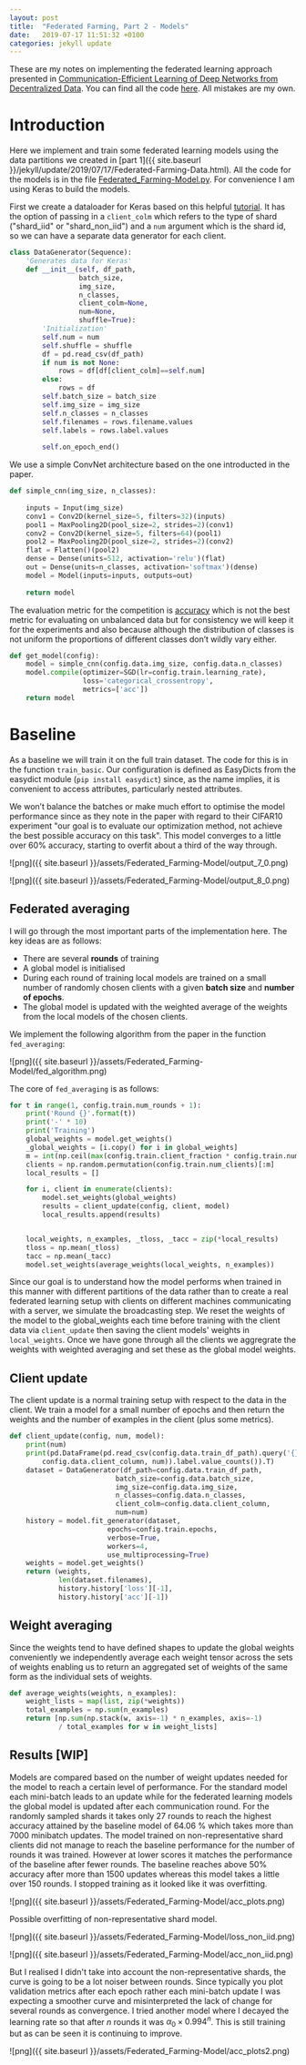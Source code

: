 ```yaml
---
layout: post
title:  "Federated Farming, Part 2 - Models"
date:   2019-07-17 11:51:32 +0100
categories: jekyll update
---
```


These are my notes on implementing the federated learning approach presented in [Communication-Efficient Learning of Deep Networks from Decentralized Data](https://arxiv.org/abs/1602.05629v3). You can find all the code [here](https://github.com/distracteddreamer/fedfarm). All mistakes are my own. 

# Introduction

Here we implement and train some federated learning models using the data partitions we created in [part 1]({{ site.baseurl }}/jekyll/update/2019/07/17/Federated-Farming-Data.html).  All the code for the models is in the file [Federated_Farming-Model.py](https://github.com/distracteddreamer/fedfarm/blob/master/Federated_Farming-Model.py). For convenience I am using Keras to build the models. 

First we create a dataloader for Keras based on this helpful [tutorial](https://stanford.edu/~shervine/blog/keras-how-to-generate-data-on-the-fly). It has the option of passing in a `client_colm` which refers to the type of shard ("shard_iid" or "shard_non_iid") and a `num` argument which is the shard id, so we can have a separate data generator for each client.


```python
class DataGenerator(Sequence):
    'Generates data for Keras'
    def __init__(self, df_path, 
                 batch_size, 
                 img_size, 
                 n_classes,
                 client_colm=None,
                 num=None, 
                 shuffle=True):
        'Initialization'
        self.num = num
        self.shuffle = shuffle
        df = pd.read_csv(df_path)
        if num is not None:
            rows = df[df[client_colm]==self.num]
        else:
            rows = df
        self.batch_size = batch_size
        self.img_size = img_size
        self.n_classes = n_classes
        self.filenames = rows.filename.values
        self.labels = rows.label.values
        
        self.on_epoch_end()
```

We use a simple ConvNet architecture based on the one introducted in the paper.


```python
def simple_cnn(img_size, n_classes):
        
    inputs = Input(img_size)
    conv1 = Conv2D(kernel_size=5, filters=32)(inputs)
    pool1 = MaxPooling2D(pool_size=2, strides=2)(conv1)
    conv2 = Conv2D(kernel_size=5, filters=64)(pool1)
    pool2 = MaxPooling2D(pool_size=2, strides=2)(conv2)
    flat = Flatten()(pool2)
    dense = Dense(units=512, activation='relu')(flat)
    out = Dense(units=n_classes, activation='softmax')(dense)
    model = Model(inputs=inputs, outputs=out)
    
    return model
```

The evaluation metric for the competition is [accuracy](https://www.kaggle.com/c/plant-seedlings-classification/discussion/46728#latest-400410) which is not the best metric for evaluating on unbalanced data but for consistency we will keep it for the experiments and also because although the distribution of classes is not uniform the proportions of different classes don’t wildly vary either.


```python
def get_model(config):
    model = simple_cnn(config.data.img_size, config.data.n_classes)
    model.compile(optimizer=SGD(lr=config.train.learning_rate),
                  loss='categorical_crossentropy',
                  metrics=['acc'])
    return model
```

# Baseline
As a baseline we will train it on the full train dataset. The code for this is in the function `train_basic`. Our configuration is defined as EasyDicts from the easydict module (`pip install easydict`) since, as the name implies, it is convenient to access attributes, particularly nested attributes. 

We won’t balance the batches or make much effort to optimise the model performance since as they note in the paper with regard to their CIFAR10 experiment "our goal is to evaluate our optimization method, not achieve the best possible accuracy on this task". This model converges to a little over 60% accuracy, starting to overfit about a third of the way through.

![png]({{ site.baseurl }}/assets/Federated_Farming-Model/output_7_0.png)

![png]({{ site.baseurl }}/assets/Federated_Farming-Model/output_8_0.png)

## Federated averaging
I will go through the most important parts of the implementation here. The key ideas are as follows:

- There are several **rounds** of training 
- A global model is initialised
- During each round of training local models are trained on a small number of randomly chosen clients with a given **batch size** and **number of epochs**.
- The global model is updated with the weighted average of the weights from the local models of the chosen clients.

We implement the following algorithm from the paper in the function ```fed_averaging```:

![png]({{ site.baseurl }}/assets/Federated_Farming-Model/fed_algorithm.png)


The core of ```fed_averaging``` is as follows:


```python
for t in range(1, config.train.num_rounds + 1):
    print('Round {}'.format(t))
    print('-' * 10)
    print('Training')
    global_weights = model.get_weights()
    _global_weights = [i.copy() for i in global_weights]
    m = int(np.ceil(max(config.train.client_fraction * config.train.num_clients, 1)))
    clients = np.random.permutation(config.train.num_clients)[:m]
    local_results = []

    for i, client in enumerate(clients):
        model.set_weights(global_weights)
        results = client_update(config, client, model)
        local_results.append(results)


    local_weights, n_examples, _tloss, _tacc = zip(*local_results)
    tloss = np.mean(_tloss)
    tacc = np.mean(_tacc)
    model.set_weights(average_weights(local_weights, n_examples))
```

Since our goal is to understand how the model performs when trained in this manner with different partitions of the data rather than to create a real federated learning setup with clients on different machines communicating with a server, we simulate the broadcasting step. We reset the weights of the model to the global_weights each time before training with the client data via `client_update` then saving the client models' weights in `local_weights`. Once we have gone through all the clients we aggregrate the weights with weighted averaging and set these as the global model weights.

## Client update

The client update is a normal training setup with respect to the data in the client. We train a model for a small number of epochs and then return the weights and the number of examples in the client (plus some metrics).


```python
def client_update(config, num, model):
    print(num)
    print(pd.DataFrame(pd.read_csv(config.data.train_df_path).query('{}=={}'.format(
        config.data.client_column, num)).label.value_counts()).T)
    dataset = DataGenerator(df_path=config.data.train_df_path, 
                          batch_size=config.data.batch_size, 
                          img_size=config.data.img_size, 
                          n_classes=config.data.n_classes,
                          client_colm=config.data.client_column,
                          num=num)
    history = model.fit_generator(dataset, 
                        epochs=config.train.epochs, 
                        verbose=True,
                        workers=4, 
                        use_multiprocessing=True)
    weights = model.get_weights()
    return (weights,
            len(dataset.filenames),
            history.history['loss'][-1], 
            history.history['acc'][-1])
```

## Weight averaging

Since the weights tend to have defined shapes to update the global weights conveniently we independently average each weight tensor across the sets of weights enabling us to return an aggregated set of weights of the same form as the individual sets of weights.


```python
def average_weights(weights, n_examples):
    weight_lists = map(list, zip(*weights))
    total_examples = np.sum(n_examples)
    return [np.sum(np.stack(w, axis=-1) * n_examples, axis=-1) 
            / total_examples for w in weight_lists]
```
## Results [WIP]

Models are compared based on the number of weight updates needed for the model to reach a certain level of performance. For the standard model each mini-batch leads to an update while for the federated learning models the global model is updated after each communication round. For the randomly sampled shards it takes only 27 rounds to reach the highest accuracy attained by the baseline model of 64.06 % which takes more than 7000 minibatch updates. The model trained on non-representative shard clients did not manage to reach the baseline performance for the number of rounds it was trained. However at lower scores it matches the performance of the baseline after fewer rounds. The baseline reaches above 50% accuracy after more than 1500 updates whereas this model takes a little over 150 rounds. I stopped training as it looked like it was overfitting.

![png]({{ site.baseurl }}/assets/Federated_Farming-Model/acc_plots.png)

Possible overfitting of non-representative shard model.

![png]({{ site.baseurl }}/assets/Federated_Farming-Model/loss_non_iid.png)

![png]({{ site.baseurl }}/assets/Federated_Farming-Model/acc_non_iid.png)


But I realised I didn't take into account the non-representative shards, the curve is going to be a lot noiser between rounds. Since typically you plot validation metrics after each epoch rather each mini-batch update I was expecting a smoother curve and misinterpreted the lack of change for several rounds as convergence. I tried another model where I decayed the learning rate so that after $n$ rounds it was $\alpha_0 \times 0.994^n$. This is still training but as can be seen it is continuing to improve.

![png]({{ site.baseurl }}/assets/Federated_Farming-Model/acc_plots2.png)